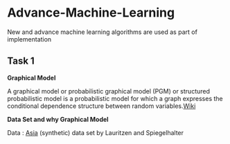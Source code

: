 # Advance-Machine-Learning
New and advance machine learning algorithms are used as part of implementation

## Task 1

**Graphical Model**

A graphical model or probabilistic graphical model (PGM) or structured probabilistic model is a probabilistic model for which a graph expresses the conditional dependence structure between random variables.[Wiki](https://en.wikipedia.org/wiki/Graphical_model#:~:text=Bayesian%20network,-Main%20article%3A%20Bayesian&text=In%20general%2C%20any%20two%20sets,separation%20holds%20in%20the%20graph.&text=This%20type%20of%20graphical%20model,Bayesian%20network%2C%20or%20belief%20network.)


**Data Set and why Graphical Model**

Data : [Asia](https://www.bnlearn.com/documentation/man/asia.html) (synthetic) data set by Lauritzen and Spiegelhalter 



